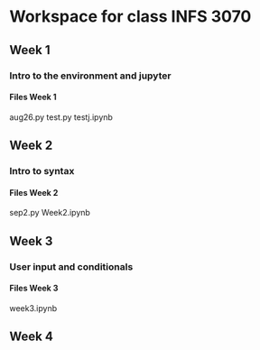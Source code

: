 # Workspace for class INFS 3070

## Week 1

### Intro to the environment and jupyter

#### Files Week 1

aug26.py
test.py
testj.ipynb

## Week 2

### Intro to syntax

#### Files Week 2

sep2.py
Week2.ipynb

## Week 3

### User input and conditionals

#### Files Week 3

week3.ipynb

## Week 4